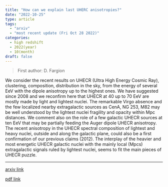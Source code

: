 ```yaml
---
title: "How can we explain last UHERC anisotropies?"
date: "2022-10-25"
type: article
tags:
  - "arxiv"
  - "most recent update (Fri Oct 28 2022)"
categories:
  - high redshift
  - 2022(year)
  - 10(month)
draft: false
---
```


> First author: D. Fargion

 We consider the recent results on UHECR (Ultra High Energy Cosmic Ray),
clustering, composition, distribution in the sky, from the energy of several
EeV with the dipole anisotropy up to the highest ones. We have suggested since
2008 and we reconfirm here that UHECR at 40 up to 70 EeV are mostly made by
light and lightest nuclei. The remarkable Virgo absence and the few localized
nearby extragalactic sources as CenA, NG 253, M82 may be well understood by the
lightest nuclei fragility and opacity within Mpc distances. We comment also on
the role of a few galactic UHECR sources at ten EeV that may be partially
feeding the Auger dipole UHECR anisotropy. The recent anisotropy in the UHECR
spectral composition of lightest and heavy nuclei, outside and along the
galactic plane, could also be a first confirmation of our previous claims
(2012). The interplay of the heavier and most energetic UHECR galactic nuclei
with the mainly local (Mpcs) extragalactic signals ruled by lightest nuclei,
seems to fit the main pieces of UHECR puzzle.

---
[arxiv link](http://arxiv.org/abs/2210.14365v1)

[pdf link](http://arxiv.org/pdf/2210.14365v1)